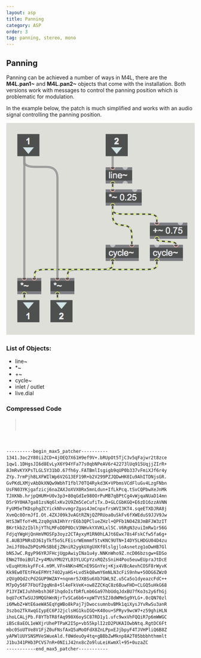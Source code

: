 ```yaml
---
layout: asp
title: Panning
category: ASP
order: 3
tag: panning, stereo, mono
---
```



## Panning

Panning can be achieved a number of ways in M4L, there are the **M4L.pan1~** and **M4L.pan2~** objects that come with the installation. Both versions work with messages to control the panning position which is problematic for modulation.

In the example below, the patch is much simplified and works with an audio signal controlling the panning position.

![title](images/panMono.png)

### List of Objects:
* line~
* *~
* +~
* cycle~
* inlet / outlet
* live.dial


### Compressed Code

><pre><code>
----------begin_max5_patcher----------
1341.3oc2Y80iiZCD+4jOEQ7X61H9ef9V+.bRUpOt5TjC3v5qFajwr2t8zce
1qw1.1DHgsJI6d8EvLyX6Y94YFa77s0qbNPeAV6r42273lUq915UqjjZIrR+
8JmRvKYXPsTLGL5Y31bD.67fh6y.FATBmlIsgigb9qUP0b337vFmiXJf6r4y
ZYp.7rmPjh8LXFWIlWp6V2G13EF19R+b2V299PZJQDwHK0Iu9AhITDNjsGR.
GvPKdLXMjvAbDkXNQw9WbhT1fbl70TQ4Rykd3K+VPbmsVCdFluGv4LzgFNbn
UsFN03YKjgafzicj6naZAXJoXVX0Rx5mnLdun+IfLkPcq.tSvCQPbwXeJnMk
TJXKNb.hrjpQHUM+U0v3p3+80qGdIe980OrPuMB7qBPtCg4vWjqaNUaD14mn
D5r9Y0HA7ga81zsNq6lxKv2U9Zm5CeCufiTx.D+GLCGbKGQ+E6zD16zzAVNN
FyUM5eTKDsphgZCYickNhvvmgrZgas4JmCnpxfrsWVI3KT4.sqeETXDJRA8j
XvmQc8OrmJfI.Ot.4ZXJ09k3vAGtRZNjQZPRUoa0uSkFv6fXWEduS9JJV9Jw
HtS3WTfoY+ML2zq0gVAIHhYrrE6b3QPClueZHzl+QPFb1NO4Z8JmBFJW3zIT
BKrtkb2zIblhjYThLMFoDDP0DcV3NHvkYXVKLxl5C.V6RgN3zuiImRw1r56G
FdjqYWgHjQnHmVMOSFp3oyz2CTAyxyM1RN0hLAJt6Ewx78s4FskCfw5fa6g+
E.AUB3PNRsD361yTkf5o5LFEisrWEmmmfStvKNC9UTN+I4DY5LHDGU04D4zu
JmiJf0baZbPQsMkSBbEjZNniR2ygkUXgUXKf0lslgjloAsnetzg1oDwHB7Gl
bNSJwC.RgyP96YRJFHcjUgpAwiyINa1u4y.NNKnWho9Z.ncD06bzsgw+EDSo
ENm2T0oiBUlZ+y4MUuYMU2YL03YLUCpYzxRQZsSniH4Poo5euwEUpraJtDcE
vEuqHtHskyFFc4.m9M.VFn4NKn4MCnE9SGnYej+Kjx4VBcAevhCOSF8rWyvK
Kk9Ew0TEtFKeEFMYt74O2yaHS+Lvd5kQ8wmY6mNLN3cFiS9nhw+5ODG6ZWz0
zQVg0Qd2cPd2GUP9WZAY+nqnmr5JXBSu6Xb7GWL9Z.u5Ca5o1dyeazcFdC++
M7pOy56F7FbUf2gqNn8+5l4eFkVeK+ow8ZZCKqC8z6BuwFHD+CLGQ5uHkG68
P13YIWIJuhhHbsh36F1hqdoIsfbRfLmb6Ga97hbUdqJdxBU7fKo3s2y6fhGj
bqU7cKTwSUJ9MQGhWnNjrTvSCa6b6+xpWTVt5ZJ8dWMmSg9YLG+.0cQN70zl
i6MwbZ+WtE6aeWA5EqYgWBo8kPaj7jDwocsumnbvBMk1qiXysJYvRwSu3anR
3szbo2TkXwqGIypEC6PJ2jclsHG1kuIGQ+K40ou+SPRyv9wcW7+z59ghiHLN
ihoLCALjPb.F8YTbTR8fAq998X6oySC87RD1y1.ufc9wxVhFQQiR7p6mWWGC
iBSc8aEOL1eWXjrUhePTPaK2I5p+vb55kplI2zD2PUKAIOwbNtq.RgtDC6Ft
mbc0SoUTVe8V1FjZ0uFNsfAxQ5aMoOFdX8ZnLPpxEJjbpyF4TJVHPliQ6B8Z
yAPWlUUYSNSMVeSWueAld.f0WdeuOy4tq+gBBbZwMknp8A2T05bbbhthmmlt
J1bu341PHb3PCVS7nR+0NIiJ42nx8cZo9luLeiKwmXl+95+0uzaZC
-----------end_max5_patcher-----------
</code></pre>
